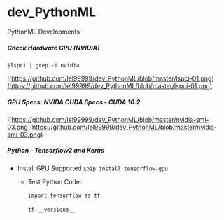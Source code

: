 # dev_PythonML
PythonML Developments

##### Check Hardware GPU (NVIDIA)
```
$lspci | grep -i nvidia
```
![https://github.com/lel99999/dev_PythonML/blob/master/lspci-01.png](https://github.com/lel99999/dev_PythonML/blob/master/lspci-01.png) <br/>

##### GPU Specs: NVIDA CUDA Specs - CUDA 10.2
![https://github.com/lel99999/dev_PythonML/blob/master/nvidia-smi-03.png](https://github.com/lel99999/dev_PythonML/blob/master/nvidia-smi-03.png) <br/>

##### Python - Tensorflow2 and Keras
- Install GPU Supported
  `$pip install tensorflow-gpu`

  - Test Python Code:
    ```
    import tensorflow as tf
    
    tf.__versions__
  ```
